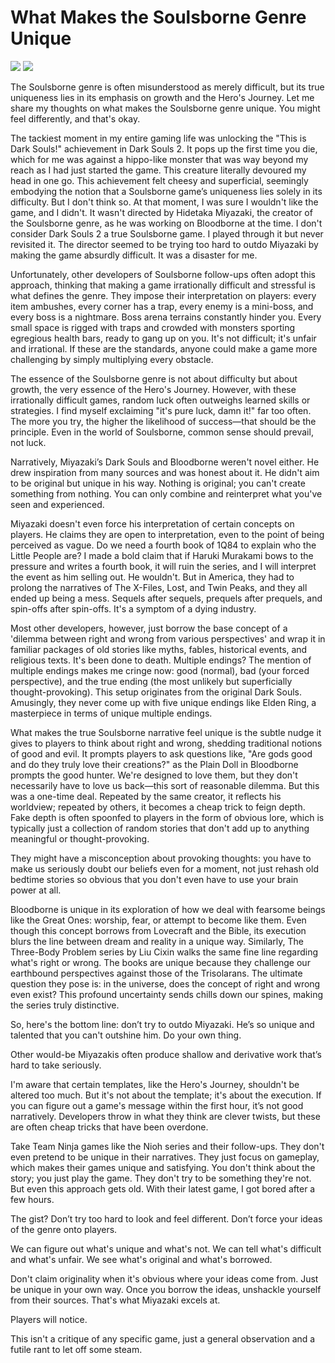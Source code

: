 # What Makes the Soulsborne Genre Unique

![](images/001-1.png)
![](images/001-2.png)

The Soulsborne genre is often misunderstood as merely difficult, but its true uniqueness lies in its emphasis on growth and the Hero's Journey.
Let me share my thoughts on what makes the Soulsborne genre unique. You might feel differently, and that's okay.

The tackiest moment in my entire gaming life was unlocking the "This is Dark Souls!" achievement in Dark Souls 2. It pops up the first time you die, which for me was against a hippo-like monster that was way beyond my reach as I had just started the game. This creature literally devoured my head in one go. This achievement felt cheesy and superficial, seemingly embodying the notion that a Soulsborne game’s uniqueness lies solely in its difficulty.
But I don't think so. At that moment, I was sure I wouldn't like the game, and I didn't. It wasn't directed by Hidetaka Miyazaki, the creator of the Soulsborne genre, as he was working on Bloodborne at the time. I don't consider Dark Souls 2 a true Soulsborne game. I played through it but never revisited it. The director seemed to be trying too hard to outdo Miyazaki by making the game absurdly difficult. It was a disaster for me.

Unfortunately, other developers of Soulsborne follow-ups often adopt this approach, thinking that making a game irrationally difficult and stressful is what defines the genre. They impose their interpretation on players: every item ambushes, every corner has a trap, every enemy is a mini-boss, and every boss is a nightmare. Boss arena terrains constantly hinder you. Every small space is rigged with traps and crowded with monsters sporting egregious health bars, ready to gang up on you. It's not difficult; it's unfair and irrational. If these are the standards, anyone could make a game more challenging by simply multiplying every obstacle.

The essence of the Soulsborne genre is not about difficulty but about growth, the very essence of the Hero's Journey. However, with these irrationally difficult games, random luck often outweighs learned skills or strategies. I find myself exclaiming "it's pure luck, damn it!" far too often. The more you try, the higher the likelihood of success—that should be the principle. Even in the world of Soulsborne, common sense should prevail, not luck.

Narratively, Miyazaki’s Dark Souls and Bloodborne weren't novel either. He drew inspiration from many sources and was honest about it. He didn't aim to be original but unique in his way. Nothing is original; you can't create something from nothing. You can only combine and reinterpret what you've seen and experienced.

Miyazaki doesn't even force his interpretation of certain concepts on players. He claims they are open to interpretation, even to the point of being perceived as vague. Do we need a fourth book of 1Q84 to explain who the Little People are? I made a bold claim that if Haruki Murakami bows to the pressure and writes a fourth book, it will ruin the series, and I will interpret the event as him selling out. He wouldn't. But in America, they had to prolong the narratives of The X-Files, Lost, and Twin Peaks, and they all ended up being a mess. Sequels after sequels, prequels after prequels, and spin-offs after spin-offs. It's a symptom of a dying industry.

Most other developers, however, just borrow the base concept of a 'dilemma between right and wrong from various perspectives' and wrap it in familiar packages of old stories like myths, fables, historical events, and religious texts. It's been done to death. Multiple endings? The mention of multiple endings makes me cringe now: good (normal), bad (your forced perspective), and the true ending (the most unlikely but superficially thought-provoking). This setup originates from the original Dark Souls. Amusingly, they never come up with five unique endings like Elden Ring, a masterpiece in terms of unique multiple endings.

What makes the true Soulsborne narrative feel unique is the subtle nudge it gives to players to think about right and wrong, shedding traditional notions of good and evil. It prompts players to ask questions like, "Are gods good and do they truly love their creations?" as the Plain Doll in Bloodborne prompts the good hunter. We're designed to love them, but they don't necessarily have to love us back—this sort of reasonable dilemma. But this was a one-time deal. Repeated by the same creator, it reflects his worldview; repeated by others, it becomes a cheap trick to feign depth. Fake depth is often spoonfed to players in the form of obvious lore, which is typically just a collection of random stories that don't add up to anything meaningful or thought-provoking.

They might have a misconception about provoking thoughts: you have to make us seriously doubt our beliefs even for a moment, not just rehash old bedtime stories so obvious that you don't even have to use your brain power at all.

Bloodborne is unique in its exploration of how we deal with fearsome beings like the Great Ones: worship, fear, or attempt to become like them. Even though this concept borrows from Lovecraft and the Bible, its execution blurs the line between dream and reality in a unique way. Similarly, The Three-Body Problem series by Liu Cixin walks the same fine line regarding what's right or wrong. The books are unique because they challenge our earthbound perspectives against those of the Trisolarans. The ultimate question they pose is: in the universe, does the concept of right and wrong even exist? This profound uncertainty sends chills down our spines, making the series truly distinctive.

So, here's the bottom line: don’t try to outdo Miyazaki. He’s so unique and talented that you can't outshine him. Do your own thing.

Other would-be Miyazakis often produce shallow and derivative work that’s hard to take seriously.

I'm aware that certain templates, like the Hero's Journey, shouldn't be altered too much. But it's not about the template; it's about the execution.
If you can figure out a game's message within the first hour, it’s not good narratively. Developers throw in what they think are clever twists, but these are often cheap tricks that have been overdone.

Take Team Ninja games like the Nioh series and their follow-ups. They don't even pretend to be unique in their narratives. They just focus on gameplay, which makes their games unique and satisfying. You don't think about the story; you just play the game. They don't try to be something they're not. But even this approach gets old. With their latest game, I got bored after a few hours.

The gist? Don’t try too hard to look and feel different. Don’t force your ideas of the genre onto players.

We can figure out what's unique and what's not. We can tell what's difficult and what's unfair. We see what's original and what's borrowed.

Don't claim originality when it's obvious where your ideas come from. Just be unique in your own way. Once you borrow the ideas, unshackle yourself from their sources. That's what Miyazaki excels at.

Players will notice.

This isn't a critique of any specific game, just a general observation and a futile rant to let off some steam.